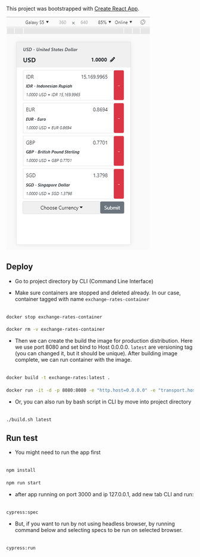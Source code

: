 
  

This project was bootstrapped with [Create React App](https://github.com/facebook/create-react-app).

  ![screenshot](https://raw.githubusercontent.com/ddonny/exchange-rates/master/screenshot/screenshot.PNG)

## Deploy

  

* Go to project directory by CLI (Command Line Interface)

* Make sure containers are stopped and deleted already. In our case, container tagged with name `exchange-rates-container`

```bash

docker stop exchange-rates-container

docker rm -v exchange-rates-container

```

* Then we can create the build the image for production distribution. Here we use port 8080 and set bind to Host 0.0.0.0. `latest` are versioning tag (you can changed it, but it should be unique). After building image complete, we can run container with the image.

```bash

docker build -t exchange-rates:latest .

docker run -it -d -p 8080:8080 -e "http.host=0.0.0.0" -e "transport.host=127.0.0.1" --name exchange-rates-container exchange-rates:latest

```

* Or, you can also run by bash script in CLI by move into project directory

```bash

./build.sh latest

```

## Run test

* You might need to run the app first

```bash

npm install

npm run start

```

* after app running on port 3000 and ip 127.0.0.1, add new tab CLI and run:

```bash

cypress:spec

```

* But, if you want to run by not using headless browser, by running command below and selecting specs to be run on selected browser.

```bash

cypress:run

```